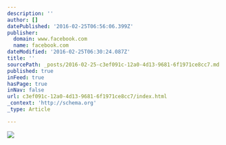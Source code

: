 ```yaml
---
description: ''
author: []
datePublished: '2016-02-25T06:56:06.399Z'
publisher:
  domain: www.facebook.com
  name: facebook.com
dateModified: '2016-02-25T06:30:24.087Z'
title: ''
sourcePath: _posts/2016-02-25-c3ef091c-12a0-4d13-9681-6f1971ce8cc7.md
published: true
inFeed: true
hasPage: true
inNav: false
url: c3ef091c-12a0-4d13-9681-6f1971ce8cc7/index.html
_context: 'http://schema.org'
_type: Article

---
```

![](https://scontent-lax3-1.xx.fbcdn.net/hphotos-xpa1/v/t1.0-9/10422135_10206218510156729_6104063387432589472_n.jpg?oh=fa19b5a3ba80cb09f5283c2ba1c46f43&oe=5766DCF1)